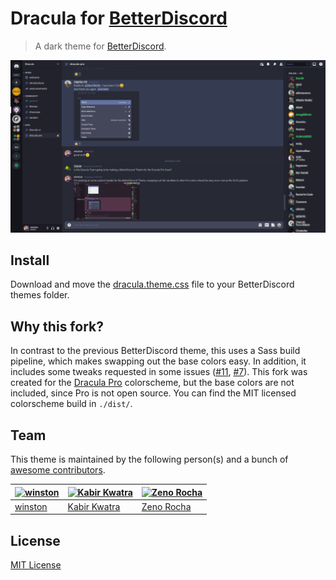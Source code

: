 # Dracula for [BetterDiscord](https://betterdiscord.net)

> A dark theme for [BetterDiscord](https://betterdiscord.net).

![Screenshot](./screenshot.png)

## Install

Download and move the [dracula.theme.css](https://github.com/nekowinston/betterdiscord/raw/sass-pipeline/dist/dracula.theme.css) file to your BetterDiscord themes folder.

## Why this fork?
In contrast to the previous BetterDiscord theme, this uses a Sass build pipeline, which makes swapping out the base colors easy.
In addition, it includes some tweaks requested in some issues ([#11](https://github.com/dracula/betterdiscord/issues/11), [#7](https://github.com/dracula/betterdiscord/issues/7)).
This fork was created for the [Dracula Pro](https://draculatheme.com/pro) colorscheme, but the base colors are not included, since Pro is not open source. You can find the MIT licensed colorscheme build in `./dist/`.

## Team

This theme is maintained by the following person(s) and a bunch of [awesome contributors](https://github.com/dracula/betterdiscord/graphs/contributors).

| [![winston](https://avatars.githubusercontent.com/u/79978224?s=70)](https://github.com/nekowinston) | [![Kabir Kwatra](https://avatars0.githubusercontent.com/u/30360059?v=3&s=70)](https://github.com/KabirKwatra) | [![Zeno Rocha](https://avatars2.githubusercontent.com/u/398893?v=3&s=70)](https://github.com/zenorocha) |
| --- | --- | --- |
| [winston](https://github.com/nekowinston) | [Kabir Kwatra](https://github.com/KabirKwatra) | [Zeno Rocha](https://github.com/zenorocha) |

## License

[MIT License](./LICENSE)
